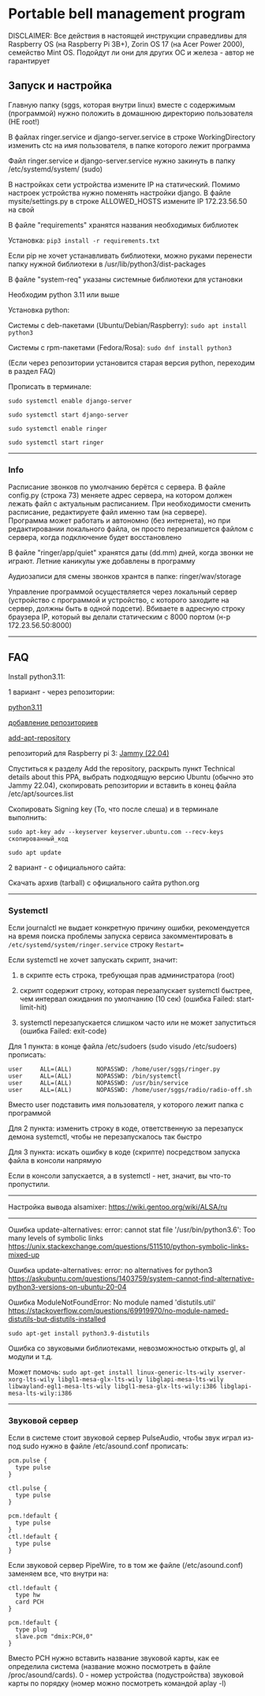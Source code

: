 # Portable bell management program

DISCLAIMER: Все действия в настоящей инструкции справедливы для Raspberry OS (на Raspberry Pi 3B+), Zorin OS 17 (на Acer Power 2000), семейство Mint OS. Подойдут ли они для других ОС и железа - автор не гарантирует

## Запуск и настройка
Главную папку (sggs, которая внутри linux) вместе с содержимым (программой) нужно положить в домашнюю директорию пользователя (НЕ root!)

В файлах ringer.service и django-server.service в строке WorkingDirectory изменить ctc на имя пользователя, в папке которого лежит программа

Файл ringer.service и django-server.service нужно закинуть в папку /etc/systemd/system/ (sudo)

В настройках сети устройства измените IP на статический. Помимо настроек устройства нужно поменять настройки django. В файле mysite/settings.py в строке ALLOWED_HOSTS измените IP 172.23.56.50 на свой

В файле "requirements" хранятся названия необходимых библиотек

Установка:
`pip3 install -r requirements.txt`

Если pip не хочет устанавливать библиотеки, можно руками перенести папку нужной библиотеки в /usr/lib/python3/dist-packages

В файле "system-req" указаны системные библиотеки для установки

Необходим python 3.11 или выше

Установка python:

Системы с deb-пакетами (Ubuntu/Debian/Raspberry): `sudo apt install python3` 

Системы с rpm-пакетами (Fedora/Rosa): `sudo dnf install python3`

(Если через репозитории установится старая версия python, переходим в раздел FAQ)

Прописать в терминале: 

`sudo systemctl enable django-server`

`sudo systemctl start django-server`

`sudo systemctl enable ringer`

`sudo systemctl start ringer`

--------------------------------------------------------------------

### Info

Расписание звонков по умолчанию берётся с сервера. В файле config.py (строка 73) меняете адрес сервера, на котором должен лежать файл с актуальным расписанием. 
При необходимости сменить расписание, редактируете файл именно там (на сервере).  
Программа может работать и автономно (без интернета), но при редактировании локального файла, он просто перезапишется файлом с сервера, когда подключение будет восстановлено

В файле "ringer/app/quiet" хранятся даты (dd.mm) дней, когда звонки не играют.
Летние каникулы уже добавлены в программу

Аудиозаписи для смены звонков хрантся в папке: ringer/wav/storage

Управление программой осуществляется через локальный сервер (устройство с программой и устройство, с которого заходите на сервер, должны быть в одной подсети). Вбиваете в адресную строку браузера IP, который вы делали статическим с 8000 портом (н-р 172.23.56.50:8000)

--------------------------------------------------------------------

## FAQ
Install python3.11:

1 вариант - через репозитории:

[python3.11](https://ubuntuhandbook.org/index.php/2022/10/python-3-11-released-how-install-ubuntu/)

[добавление репозиториев](ubunlog.com/ru/как-добавить-репозитории-ppa-в-debian-и-дистрибутивы-на-его-основе)

[add-apt-repository](https://xn----jtbnolen3a.xn--p1ai/%D0%BA%D0%B0%D0%BA-%D0%B4%D0%BE%D0%B1%D0%B0%D0%B2%D0%B8%D1%82%D1%8C-ppa-%D1%80%D0%B5%D0%BF%D0%BE%D0%B7%D0%B8%D1%82%D0%BE%D1%80%D0%B8%D0%B9-%D0%B2-debian)

репозиторий для Raspberry pi 3: [Jammy (22.04)](launchpad.net/~deadsnakes/+archive/ubuntu/ppa)

Спуститься к разделу Add the repository, раскрыть пункт Technical details about this PPA, выбрать подходящую версию Ubuntu (обычно это Jammy 22.04), скопировать репозитории и вставить в конец файла /etc/apt/sources.list

Скопировать Signing key (То, что после слеша) и в терминале выполнить:

`sudo apt-key adv --keyserver keyserver.ubuntu.com --recv-keys скопированный_код`

`sudo apt update`

2 вариант - с официального сайта:

Скачать архив (tarball) с официального сайта python.org

--------------------------------------------------------------------
### Systemctl
Если journalctl не выдает конкретную причину ошибки, рекомендуется на время поиска проблемы запуска сервиса закомментировать в `/etc/systemd/system/ringer.service` строку `Restart=`

Если systemctl не хочет запускать скрипт, значит:

1) в скрипте есть строка, требующая прав администратора (root)

2) скрипт содержит строку, которая перезапускает systemctl быстрее, чем интервал ожидания по умолчанию (10 сек) (ошибка Failed: start-limit-hit)

3) systemctl перезапускается слишком часто или не может запуститься (ошибка Failed: exit-code)
    
Для 1 пункта: в конце файла /etc/sudoers (sudo visudo /etc/sudoers) прописать:
```
user     ALL=(ALL)       NOPASSWD: /home/user/sggs/ringer.py
user     ALL=(ALL)       NOPASSWD: /bin/systemctl
user     ALL=(ALL)       NOPASSWD: /usr/bin/service
user     ALL=(ALL)       NOPASSWD: /home/user/sggs/radio/radio-off.sh
```

Вместо user подставить имя пользователя, у которого лежит папка с программой

Для 2 пункта: изменить строку в коде, ответственную за перезапуск демона systemctl, чтобы не перезапускалось так быстро

Для 3 пункта: искать ошибку в коде (скрипте) посредством запуска файла в консоли напрямую

Если в консоли запускается, а в systemctl - нет, значит, вы что-то пропустили.
	
--------------------------------------------------------------------
Настройка вывода alsamixer:
https://wiki.gentoo.org/wiki/ALSA/ru

--------------------------------------------------------------------
Ошибка update-alternatives: error: cannot stat file '/usr/bin/python3.6': Too many levels of symbolic links
https://unix.stackexchange.com/questions/511510/python-symbolic-links-mixed-up

Ошибка update-alternatives: error: no alternatives for python3
https://askubuntu.com/questions/1403759/system-cannot-find-alternative-python3-versions-on-ubuntu-20-04

Ошибка ModuleNotFoundError: No module named 'distutils.util'
https://stackoverflow.com/questions/69919970/no-module-named-distutils-but-distutils-installed
```
sudo apt-get install python3.9-distutils
```

Ошибка со звуковыми библиотеками, невозможностью открыть gl, al модули и т.д.

Может помочь: 
`sudo apt-get install linux-generic-lts-wily xserver-xorg-lts-wily libgl1-mesa-glx-lts-wily libglapi-mesa-lts-wily libwayland-egl1-mesa-lts-wily libgl1-mesa-glx-lts-wily:i386 libglapi-mesa-lts-wily:i386`

--------------------------------------------------------------------
### Звуковой сервер
Если в системе стоит звуковой сервер PulseAudio, чтобы звук играл из-под sudo нужно в файле /etc/asound.conf прописать:
```
pcm.pulse {
  type pulse
}

ctl.pulse {
  type pulse
}

pcm.!default {
  type pulse
}
ctl.!default {
  type pulse
}
```

Если звуковой сервер PipeWire, то в том же файле (/etc/asound.conf) заменяем все, что внутри на:
```
ctl.!default {
  type hw
  card PCH
}

pcm.!default {
  type plug
  slave.pcm "dmix:PCH,0"
}
```
Вместо PCH нужно вставить название звуковой карты, как ее определила система (название можно посмотреть в файле /proc/asound/cards).
0 - номер устройства (подустройства) звуковой карты по порядку		(номер можно посмотреть командой aplay -l)
